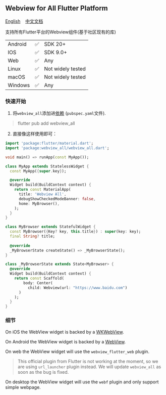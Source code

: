 ## Webview for All Flutter Platform  

[English](https://github.com/moluopro/webview_all/blob/main/README.md) &nbsp;&nbsp;&nbsp;[中文文档](https://github.com/moluopro/webview_all/blob/main/README.ZH.md)  

支持所有Flutter平台的Webview组件(基于社区现有的库)  

|          |          |          |
| -------- | -------- | -------- |
| Android  | ✅       |SDK 20+   |
| IOS      | ✅       |SDK 9.0+  |
| Web      | ✅       | Any      |
| Linux    | ✅       |Not widely tested|
| macOS    | ✅       |Not widely tested|
| Windows  | ✅       | Any      |

### 快速开始  

1. 将`webview_all`添加进[依赖](https://pub.dev/packages/webview_all/install) (`pubspec.yaml`文件).  
> flutter pub add webview_all  

2. 直接像这样使用即可：   

```dart
import 'package:flutter/material.dart';
import 'package:webview_all/webview_all.dart';

void main() => runApp(const MyApp());

class MyApp extends StatelessWidget {
  const MyApp({super.key});

  @override
  Widget build(BuildContext context) {
    return const MaterialApp(
      title: 'Webview All',
      debugShowCheckedModeBanner: false,
      home: MyBrowser(),
    );
  }
}

class MyBrowser extends StatefulWidget {
  const MyBrowser({Key? key, this.title}) : super(key: key);
  final String? title;
  
  @override
  _MyBrowserState createState() => _MyBrowserState();
}

class _MyBrowserState extends State<MyBrowser> {
  @override
  Widget build(BuildContext context) {
    return const Scaffold(
        body: Center(
          child: Webview(url: "https://www.baidu.com")
      )
    );
  }
}
```   

### 细节  

On iOS the WebView widget is backed by a [WKWebView](https://developer.apple.com/documentation/webkit/wkwebview).  

On Android the WebView widget is backed by a [WebView](https://developer.android.com/reference/android/webkit/WebView).  

On web the WebView widget will use the `webview_flutter_web` plugin.   
> This official plugin from Flutter is not working at the moment, so we are using `url_launcher` plugin instead. We will update `webview_all` as soon as the bug is fixed.  

On desktop the WebView widget will use the `webf` plugin and only support simple webpage.  